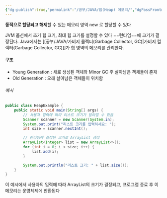 ```yaml
---
{"dg-publish":true,"permalink":"/공부/JAVA/힙(Heap) 메모리/","dgPassFrontmatter":true}
---
```


**동적으로 할당되고 해제**할 수 있는 메모리 영역
new 로 할당할 수 있다

JVM 옵션에서 초기 힙 크기, 최대 힙 크기를  설정할 수 있다
==런타임==에 크기가 결정된다. Java에서는 [[공부/JAVA/가비지 콜렉터(Garbage Collector, GC)\|가비지 컬렉터(Garbage Collector, GC)]]가 힙 영역의 메모리를 관리한다.

#### 구조
- Young Generation : 새로 생성된 객체와 Minor GC 후 살아남은 객체들이 존재
- Old Generation : 오래 살아남은 객체들이 위치함
###### 예시

```java
public class HeapExample {
    public static void main(String[] args) {
        // 사용자 입력에 따라 리스트 크기가 달라질 수 있음
        Scanner scanner = new Scanner(System.in);
        System.out.print("리스트 크기를 입력하세요: ");
        int size = scanner.nextInt();

        // 런타임에 결정된 크기로 ArrayList 생성
        ArrayList<Integer> list = new ArrayList<>();
        for (int i = 0; i < size; i++) {
            list.add(i);
        }

        System.out.println("리스트 크기: " + list.size());
    }
}
```

이 예시에서 사용자의 입력에 따라 ArrayList의 크기가 결정되고, 프로그램 종료 후 이 메모리는 운영체제에 반환된다